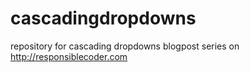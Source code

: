 cascadingdropdowns
==================

repository for cascading dropdowns blogpost series on http://responsiblecoder.com
